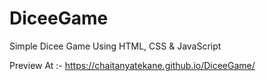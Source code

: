 # DiceeGame
Simple Dicee Game Using HTML, CSS &amp; JavaScript


Preview At :- https://chaitanyatekane.github.io/DiceeGame/

